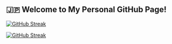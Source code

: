 
## **🇯🇵 Welcome to My Personal GitHub Page!**


[![GitHub Streak](https://github-readme-streak-stats.herokuapp.com/?user=BnbN62&theme=dark)](https://git.io/streak-stats)


[![GitHub Streak](https://github-readme-streak-stats.herokuapp.com/?user=BnbN62&background=000000&border=00FFFF&stroke=00FFFF&ring=00FFFF&fire=00FFFF&currStreakLabel=FFFFFF&sideLabels=FFFFFF&dates=FFFFFF&currStreakNum=FFFFFF)](https://git.io/streak-stats)





